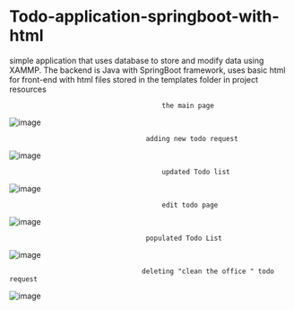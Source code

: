 # Todo-application-springboot-with-html

simple application that uses database to store and modify data using XAMMP.
The backend is Java with SpringBoot framework,
uses basic html for front-end with html files stored in the templates folder in project resources 


                                          the main page

![image](https://user-images.githubusercontent.com/73298685/184608631-0d92414e-67bc-45a0-94a9-4ac920716896.png)





                                      adding new todo request
![image](https://user-images.githubusercontent.com/73298685/184608757-4335ba00-dbce-43af-8400-ebf0581299ee.png)



                                          updated Todo list

![image](https://user-images.githubusercontent.com/73298685/184608877-9eaf5348-c9fe-40ec-845e-deb0413b9149.png)

                                          edit todo page

![image](https://user-images.githubusercontent.com/73298685/184609476-0a61dad2-8111-4850-848e-15b78d21f21a.png)


                                      populated Todo List
![image](https://user-images.githubusercontent.com/73298685/184609700-345deb73-440d-4fe1-8136-5a37dd8d7530.png)


                                     deleting "clean the office " todo request

![image](https://user-images.githubusercontent.com/73298685/184610708-e3fde6c9-ec01-4a08-b3ec-f3c0f185c083.png)

